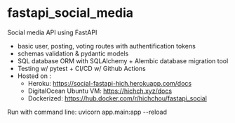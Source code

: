 # fastapi_social_media
Social media API using FastAPI
- basic user, posting, voting routes with authentification tokens
- schemas validation & pydantic models
- SQL database ORM with SQLAlchemy + Alembic database migration tool
- Testing w/ pytest + CI/CD w/ Github Actions
- Hosted on : 
  - Heroku: https://social-fastapi-hich.herokuapp.com/docs
  - DigitalOcean Ubuntu VM: https://hichch.xyz/docs
  - Dockerized: https://hub.docker.com/r/hichchou/fastapi_social
  
Run with command line:
uvicorn app.main:app --reload